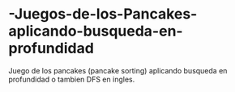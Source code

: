 # -Juegos-de-los-Pancakes-aplicando-busqueda-en-profundidad
Juego de los pancakes (pancake sorting) aplicando busqueda en profundidad o tambien DFS en ingles.
